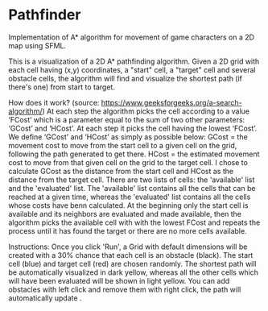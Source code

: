 # Pathfinder
Implementation of A* algorithm for movement of game characters on a 2D map using SFML.

This is a visualization of a 2D A* pathfinding algorithm.
Given a 2D grid with each cell having (x,y) coordinates, a "start" cell, a "target" cell and several obstacle cells, the algorithm will find and visualize
the shortest path (if there's one) from start to target.

How does it work? (source: https://www.geeksforgeeks.org/a-search-algorithm/)
At each step the algorithm picks the cell according to a value ‘FCost’ which is a parameter equal to the sum of two other parameters: ‘GCost’
and ‘HCost’. At each step it picks the cell having the lowest ‘FCost’.
We define ‘GCost’ and ‘HCost’ as simply as possible below:
GCost = the movement cost to move from the start cell to a given cell on the grid, following the path generated to get there. 
HCost = the estimated movement cost to move from that given cell on the grid to the target cell.
I chose to calculate GCost as the distance from the start cell and HCost as the distance from the target cell.
There are two lists of cells: the 'available' list and the 'evaluated' list.
The 'available' list contains all the cells that can be reached at a given time, whereas the 'evaluated' list contains all the cells whose costs have benn calculated.
At the beginning only the start cell is available and its neighbors are evaluated and made available, then the algorithm picks the available cell with with the lowest
FCost and repeats the process until it has found the target or there are no more cells available.

Instructions:
Once you click 'Run', a Grid with default dimensions will be created with a 30% chance that each cell is an obstacle (black). The start cell (blue) and target cell (red)
are chosen randomly. The shortest path will be automatically visualized in dark yellow, whereas all the other cells which will have been evaluated will be shown in light
yellow. You can add obstacles with left click and remove them with right click, the path will automatically update
.


